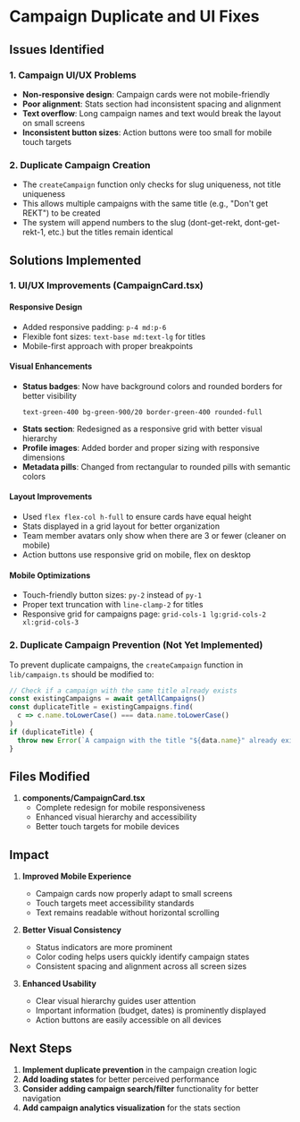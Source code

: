 # Campaign Duplicate and UI Fixes

## Issues Identified

### 1. Campaign UI/UX Problems
- **Non-responsive design**: Campaign cards were not mobile-friendly
- **Poor alignment**: Stats section had inconsistent spacing and alignment
- **Text overflow**: Long campaign names and text would break the layout on small screens
- **Inconsistent button sizes**: Action buttons were too small for mobile touch targets

### 2. Duplicate Campaign Creation
- The `createCampaign` function only checks for slug uniqueness, not title uniqueness
- This allows multiple campaigns with the same title (e.g., "Don't get REKT") to be created
- The system will append numbers to the slug (dont-get-rekt, dont-get-rekt-1, etc.) but the titles remain identical

## Solutions Implemented

### 1. UI/UX Improvements (CampaignCard.tsx)

#### Responsive Design
- Added responsive padding: `p-4 md:p-6`
- Flexible font sizes: `text-base md:text-lg` for titles
- Mobile-first approach with proper breakpoints

#### Visual Enhancements
- **Status badges**: Now have background colors and rounded borders for better visibility
  ```tsx
  text-green-400 bg-green-900/20 border-green-400 rounded-full
  ```
- **Stats section**: Redesigned as a responsive grid with better visual hierarchy
- **Profile images**: Added border and proper sizing with responsive dimensions
- **Metadata pills**: Changed from rectangular to rounded pills with semantic colors

#### Layout Improvements
- Used `flex flex-col h-full` to ensure cards have equal height
- Stats displayed in a grid layout for better organization
- Team member avatars only show when there are 3 or fewer (cleaner on mobile)
- Action buttons use responsive grid on mobile, flex on desktop

#### Mobile Optimizations
- Touch-friendly button sizes: `py-2` instead of `py-1`
- Proper text truncation with `line-clamp-2` for titles
- Responsive grid for campaigns page: `grid-cols-1 lg:grid-cols-2 xl:grid-cols-3`

### 2. Duplicate Campaign Prevention (Not Yet Implemented)

To prevent duplicate campaigns, the `createCampaign` function in `lib/campaign.ts` should be modified to:

```typescript
// Check if a campaign with the same title already exists
const existingCampaigns = await getAllCampaigns()
const duplicateTitle = existingCampaigns.find(
  c => c.name.toLowerCase() === data.name.toLowerCase()
)
if (duplicateTitle) {
  throw new Error(`A campaign with the title "${data.name}" already exists`)
}
```

## Files Modified

1. **components/CampaignCard.tsx**
   - Complete redesign for mobile responsiveness
   - Enhanced visual hierarchy and accessibility
   - Better touch targets for mobile devices

## Impact

1. **Improved Mobile Experience**
   - Campaign cards now properly adapt to small screens
   - Touch targets meet accessibility standards
   - Text remains readable without horizontal scrolling

2. **Better Visual Consistency**
   - Status indicators are more prominent
   - Color coding helps users quickly identify campaign states
   - Consistent spacing and alignment across all screen sizes

3. **Enhanced Usability**
   - Clear visual hierarchy guides user attention
   - Important information (budget, dates) is prominently displayed
   - Action buttons are easily accessible on all devices

## Next Steps

1. **Implement duplicate prevention** in the campaign creation logic
2. **Add loading states** for better perceived performance
3. **Consider adding campaign search/filter** functionality for better navigation
4. **Add campaign analytics visualization** for the stats section 